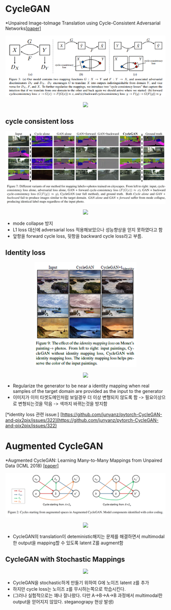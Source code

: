 # CycleGAN
*Unpaired Image-toImage Translation using Cycle-Consistent Adversarial Networks[[paper]](https://arxiv.org/pdf/1703.10593.pdf)

<p align="center">
<img src="https://raw.githubusercontent.com/ppooiiuuyh/Survey_img2img_effects_of_losses/master/assets/cyclegan.png">
</p>


<p align="center">
<img src="https://latex.codecogs.com/gif.latex?L(G,F,D_X,D_Y)&space;=&space;L_{GAN}(G,D_Y,X,Y)&space;&plus;&space;L_{GAN}(F,D_X,Y,X)&space;&plus;&space;\lambda&space;L_{cyc}(G,F)">
</p>


## cycle consistent loss
<p align="center">
<img src="https://raw.githubusercontent.com/ppooiiuuyh/Survey_img2img_effects_of_losses/master/assets/cyclegan_comprisons.png">
</p>

<p align="center">
<img src="https://latex.codecogs.com/gif.latex?L_{cyc}(G,F)=&space;\mathbb{E}_{x&space;\sim&space;P_{data}(x))}[||F(G(x))-x||_1]&space;&plus;&space;\mathbb{E}_{y&space;\sim&space;P_{data}(y))}[||G(F(x))-y||_1]">
</p>



* mode collapse 방지
* L1 loss 대신에 adversarial loss 적용해보았으나 성능향상을 얻지 못하였다고 함
* 앞항을 forward cycle loss, 뒷항을 backward cycle loss라고 부름. 




## Identity loss

<p align="center">
<img src="https://raw.githubusercontent.com/ppooiiuuyh/Survey_img2img_effects_of_losses/master/assets/cyclegan_identityloss.PNG">
</p>

<p align="center">
<img src="https://latex.codecogs.com/gif.latex?L_{identity}(G,F)&space;=&space;\mathbb{E}_{y\sim&space;P_{data(y)}}[||G(y)-y||_1]&space;&plus;&space;\mathbb{E}_{x&space;\sim&space;P{data(X)}}[||F(x)-x||_1]">
</p>

* Regularize the generator to be near a identity mapping when real samples of the target domain are provided as the input to the generator
* 이미지가 이미 타겟도메인처럼 보일경우 더 이상 변형되지 않도록 함 -> 필요이상으로 변형되는것을 막음 -> 색까지 바뀌는것을 방지함

[*identity loss 관련 issue:] [https://github.com/junyanz/pytorch-CycleGAN-and-pix2pix/issues/322](https://github.com/junyanz/pytorch-CycleGAN-and-pix2pix/issues/322)



# Augmented CycleGAN
*Augmented CycleGAN: Learning Many-to-Many Mappings from Unpaired Data (ICML 2018) [[paper]](https://arxiv.org/pdf/1802.10151.pdf)

<p align="center">
<img src="https://raw.githubusercontent.com/ppooiiuuyh/Survey_img2img_effects_of_losses/master/assets/augcyclegan.PNG">
</p>


<p align="center">
<img src="https://latex.codecogs.com/gif.latex?L_{A&space;\times&space;Z_b&space;\rightarrow&space;B&space;\times&space;Z_a}&space;=&space;L_{GAN}^B(D_B,G_{AB})&space;&plus;&space;L_{GAN}^{Z_a}(D_{Z_a},E_A,G_{AB})&space;&plus;&space;\gamma_1&space;L_{CYC}^A(G_AB,G_BA,E_A)&plus;\gamma_2&space;L_{CYC}^{Z_b}(G_{AB},E_B)">
</p>


* CycleGAN의 translation이 deteministic해지는 문제를 해결하면서 multimodal한 output을 mapping할 수 있도록 latent Z를 augment함

## CycleGAN with Stochastic Mappings
<p align="center">
<img src="https://latex.codecogs.com/gif.latex?L_{GAN}^B(G_{AB},D_B)&space;=&space;\mathbb{E}_{b&space;\sim&space;P_d(b)}[logD_B(b)]&plus;\mathbb{E}_{a&space;\sim&space;P_d(a),z&space;\sim&space;p(z)}[log(1-D_(G_{AB(a,z)}))]">
</p>


* CycleGAN을 stochastic하게 만들기 위하여 G에 노이즈 latent z를 추가
* 하지만 cycle loss는 노이즈 z를 무시하는쪽으로 학습시킨다.
* (그러나 실험적으로는 꽤나 잘나왔다. 다만 A->B->A->B 과정에서 multimodal한 output을 얻어지지 않았다. steganograpy 현상 발생)
